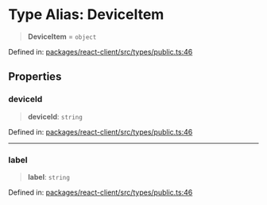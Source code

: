 # Type Alias: DeviceItem

> **DeviceItem** = `object`

Defined in: [packages/react-client/src/types/public.ts:46](https://github.com/fishjam-cloud/web-client-sdk/blob/00cc23b021c6e87a4a0f647ceccc9acb897b5a38/packages/react-client/src/types/public.ts#L46)

## Properties

### deviceId

> **deviceId**: `string`

Defined in: [packages/react-client/src/types/public.ts:46](https://github.com/fishjam-cloud/web-client-sdk/blob/00cc23b021c6e87a4a0f647ceccc9acb897b5a38/packages/react-client/src/types/public.ts#L46)

***

### label

> **label**: `string`

Defined in: [packages/react-client/src/types/public.ts:46](https://github.com/fishjam-cloud/web-client-sdk/blob/00cc23b021c6e87a4a0f647ceccc9acb897b5a38/packages/react-client/src/types/public.ts#L46)

